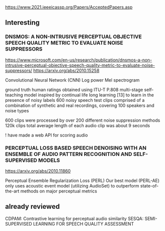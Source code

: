 

https://www.2021.ieeeicassp.org/Papers/AcceptedPapers.asp

## Interesting

### DNSMOS: A NON-INTRUSIVE PERCEPTUAL OBJECTIVE SPEECH QUALITY METRIC TO EVALUATE NOISE SUPPRESSORS

https://www.microsoft.com/en-us/research/publication/dnsmos-a-non-intrusive-perceptual-objective-speech-quality-metric-to-evaluate-noise-suppressors/
https://arxiv.org/abs/2010.15258

Convolutional Neural Network (CNN)
Log power Mel spectrogram

ground truth human ratings obtained using ITU-T P.808
multi-stage self-teaching model inspired by continual life long learning [13] to learn in the presence of noisy labels
600 noisy speech test clips comprised of a combination of synthetic and real recordings,
covering 100 speakers and noise types

600 clips were processed by over 200 different noise suppression methods
120k clips total
average length of each audio clip was about 9 seconds


! have made a web API for scoring audio

### PERCEPTUAL LOSS BASED SPEECH DENOISING WITH AN ENSEMBLE OF AUDIO PATTERN RECOGNITION AND SELF-SUPERVISED MODELS
https://arxiv.org/abs/2010.11860

Perceptual Ensemble Regularization Loss (PERL)
Our best model (PERL-AE) only uses acoustic event model (utilizing AudioSet) to outperform state-of-the-art methods on major perceptual metrics

## already reviewed


CDPAM: Contrastive learning for perceptual audio similarity
SESQA: SEMI-SUPERVISED LEARNING FOR SPEECH QUALITY ASSESSMENT


